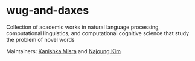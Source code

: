 # wug-and-daxes
Collection of academic works in natural language processing, computational linguistics, and computational cognitive science that study the problem of novel words

Maintainers: [Kanishka Misra](github.com/kanishkamisra) and [Najoung Kim](github.com/najoungkim)
